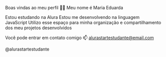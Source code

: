 Boas vindas ao meu perfil 💙💙
Meu nome é Maria Eduarda

Estou estudando na Alura
Estou me desenvolvendo na linguagem JavaScript
Utilizo esse espaço para minha organização e compartilhamento dos meu projetos desenvolvidos

Você pode entrar em contato comigo 📫
alurastartestudante@email.com

@alurastartestudante
